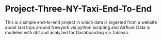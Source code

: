 # Project-Three-NY-Taxi-End-To-End
This is a simple end-to-end project in which data is ingested from a website about taxi trips around Newyork via python scripting and Airflow. Data is modeled with dbt and analyzed for Dashboarding via Tableau.
